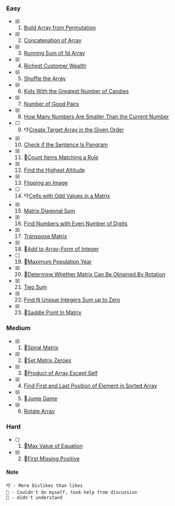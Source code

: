 ### Easy

- [x]  1. [Build Array from Permutation](https://leetcode.com/problems/build-array-from-permutation/)
- [x]  2. [Concatenation of Array](https://leetcode.com/problems/concatenation-of-array/)
- [x]  3. [Running Sum of 1d Array](https://leetcode.com/problems/running-sum-of-1d-array/)
- [x]  4. [Richest Customer Wealth](https://leetcode.com/problems/richest-customer-wealth/)
- [x]  5. [Shuffle the Array](https://leetcode.com/problems/shuffle-the-array/)
- [x]  6. [Kids With the Greatest Number of Candies](https://leetcode.com/problems/kids-with-the-greatest-number-of-candies/)
- [x]  7. [Number of Good Pairs](https://leetcode.com/problems/number-of-good-pairs/)
- [x]  8. [How Many Numbers Are Smaller Than the Current Number](https://leetcode.com/problems/how-many-numbers-are-smaller-than-the-current-number/)
- [ ]  9. 👎[Create Target Array in the Given Order](https://leetcode.com/problems/create-target-array-in-the-given-order/)
- [x]  10. [Check if the Sentence Is Pangram](https://leetcode.com/problems/check-if-the-sentence-is-pangram/)
- [x]  11. 🛑[Count Items Matching a Rule](https://leetcode.com/problems/count-items-matching-a-rule/)
- [x]  12. [Find the Highest Altitude](https://leetcode.com/problems/find-the-highest-altitude/)
- [x]  13. [Flipping an Image](https://leetcode.com/problems/flipping-an-image/)
- [ ]  14. 👎[Cells with Odd Values in a Matrix](https://leetcode.com/problems/cells-with-odd-values-in-a-matrix/)
- [x]  15. [Matrix Diagonal Sum](https://leetcode.com/problems/matrix-diagonal-sum/)
- [x]  16. [Find Numbers with Even Number of Digits](https://leetcode.com/problems/find-numbers-with-even-number-of-digits/)
- [x]  17. [Transpose Matrix](https://leetcode.com/problems/transpose-matrix/)
- [x]  18. 🛑[Add to Array-Form of Integer](https://leetcode.com/problems/add-to-array-form-of-integer/)
- [ ]  19. 🚧[Maximum Population Year](https://leetcode.com/problems/maximum-population-year/)
- [x]  20. 🛑[Determine Whether Matrix Can Be Obtained By Rotation](https://leetcode.com/problems/determine-whether-matrix-can-be-obtained-by-rotation/)
- [x]  21. [Two Sum](https://leetcode.com/problems/two-sum/)
- [x]  22. [Find N Unique Integers Sum up to Zero](https://leetcode.com/problems/find-n-unique-integers-sum-up-to-zero/)
- [x]  23. 🛑[Saddle Point In Matrix](https://leetcode.com/problems/lucky-numbers-in-a-matrix/)

### Medium

- [x]  1. 🛑[Spiral Matrix](https://leetcode.com/problems/spiral-matrix/)
- [x]  2. 🛑[Set Matrix Zeroes](https://leetcode.com/problems/set-matrix-zeroes/)
- [x]  3. 🛑[Product of Array Except Self](https://leetcode.com/problems/product-of-array-except-self/)
- [x]  4. [Find First and Last Position of Element in Sorted Array](https://leetcode.com/problems/find-first-and-last-position-of-element-in-sorted-array/)
- [x]  5. 🛑[Jump Game](https://leetcode.com/problems/jump-game/)
- [x]  6. [Rotate Array](https://leetcode.com/problems/rotate-array/)

### Hard

- [ ]  1. 🚧[Max Value of Equation](https://leetcode.com/problems/max-value-of-equation/)
- [x]  2. 🛑[First Missing Positive](https://leetcode.com/problems/first-missing-positive/)

#### Note
```
👎 - More Dislikes than likes
🛑 - Couldn't do myself, took help from discussion
🚧 - didn't understand
```
